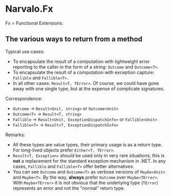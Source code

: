 Narvalo.Fx
==========

Fx = Functional Extensions.

The various ways to return from a method
----------------------------------------

Typical use cases:
- To encapsulate the result of a computation with lightweight error reporting
  to the caller in the form of a string: `Outcome` and `Outcome<T>`.
- To encapsulate the result of a computation with exception capture:
  `Fallible` and `Fallible<T>`.
- In all other cases: `Result<T, TError>`.
Of course, we could have gone away with one single type, but at the expense
of complicate signatures.

Correspondence:
- `Outcome`        -> `Result<Unit, string>` or `Outcome<Unit>`
- `Outcome<T>`     -> `Result<T, string>`
- `Fallible`       -> `Result<Unit, ExceptionDispatchInfo>` or `Fallible<Unit>`
- `Fallible<T>`    -> `Result<T, ExceptionDispatchInfo>`

Remarks:
- All these types are value types, their primary usage is as a return type.
  For long-lived objects prefer `Either<T, TError>`.
- `Result<T, Exception>` should be used only in very rare situations; this is
  **not** a replacement for the standard exception mechanism in .NET.
  In any cases, `Fallible` and `Fallible<T>` offer better alternatives.
- You can see `Outcome` and `Outcome<T>` as verbose versions of `Maybe<Unit>`
  and `Maybe<T>`. By the way, **always** prefer `Outcome` over `Maybe<TError>`.
  With `Maybe<TError>` it is not obvious that the underlying type (`TError`)
  represents an error and not the "normal" return type.
